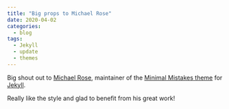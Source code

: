 ```yaml
---
title: "Big props to Michael Rose"
date: 2020-04-02
categories:
  - blog
tags:
  - Jekyll
  - update
  - themes
---
```


Big shout out to [Michael Rose](https://mademistakes.com/), maintainer of the [Minimal Mistakes theme](https://mmistakes.github.io/minimal-mistakes/) for [Jekyll](https://jekyllrb.com/).  

Really like the style and glad to benefit from his great work!